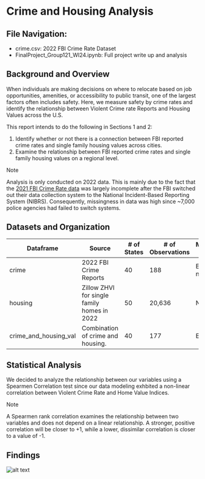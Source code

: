 
# Crime and Housing Analysis

## File Navigation:
- crime.csv: 2022 FBI Crime Rate Dataset 
- FinalProject_Group121_WI24.ipynb: Full project write up and analysis

## Background and Overview
When individuals are making decisions on where to relocate based on job opportunities, amenities, or accessibility to public transit, one of the largest factors often includes safety. Here, we measure safety by crime rates and identify the relationship between Violent Crime rate Reports and Housing Values across the U.S. 

This report intends to do the following in Sections 1 and 2:

1) Identify whether or not there is a connection between FBI reported crime rates and single family housing values across cities. 
2) Examine the relationship between FBI reported crime rates and single family housing values on a regional level.

>[!NOTE]
>Analysis is only conducted on 2022 data. This is mainly due to the fact that the [2021 FBI Crime Rate data](https://www.themarshallproject.org/2022/10/08/the-problem-with-the-fbi-s-missing-crime-data) was largely incomplete after the FBI switched out their data collection system to the National Incident-Based Reporting System (NIBRS). Consequently, missingness in data was high since ~7,000 police agencies had failed to switch systems. 

## Datasets and Organization
| Dataframe               | Source                               | # of States | # of Observations | Missingness/Excluded Data                        |
|-------------------------|--------------------------------------|-------------|-------------------|--------------------------------------------------|
| crime                   | 2022 FBI Crime Reports              | 40          | 188               | Excludes 10 states, but no null values.         |
| housing                 | Zillow ZHVI for single family homes in 2022 | 50          | 20,636            | No missingness.                                 |
| crime_and_housing_val   | Combination of crime and housing.   | 40          | 177               | Excludes 10 states.                             |

## Statistical Analysis
We decided to analyze the relationship between our variables using a Spearmen Correlation test since our data modeling exhbited a non-linear correlation between Violent Crime Rate and Home Value Indices. 

>[!NOTE]
>A Spearmen rank correlation examines the relationship between two variables and does not depend on a linear relationship. A stronger, positive correlation will be closer to +1, while a lower, dissimilar correlation is closer to a value of -1. 

## Findings
![alt text](image-2.png)
